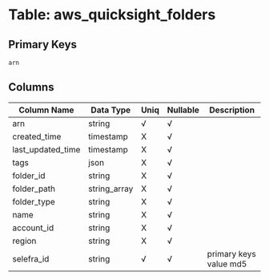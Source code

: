 # Table: aws_quicksight_folders

## Primary Keys 

```
arn
```


## Columns 

|  Column Name   |  Data Type  | Uniq | Nullable | Description | 
|  ----  | ----  | ----  | ----  | ---- | 
| arn | string | √ | √ |  | 
| created_time | timestamp | X | √ |  | 
| last_updated_time | timestamp | X | √ |  | 
| tags | json | X | √ |  | 
| folder_id | string | X | √ |  | 
| folder_path | string_array | X | √ |  | 
| folder_type | string | X | √ |  | 
| name | string | X | √ |  | 
| account_id | string | X | √ |  | 
| region | string | X | √ |  | 
| selefra_id | string | √ | √ | primary keys value md5 | 


